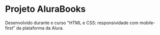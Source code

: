 # Projeto AluraBooks
Desenvolvido durante o curso "HTML e CSS: responsividade com mobile-first" da plataforma da Alura.
